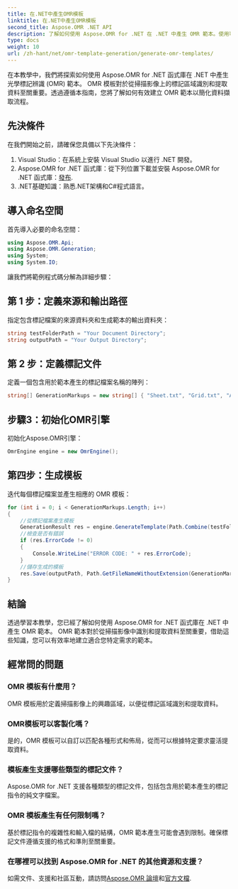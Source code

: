 ```yaml
---
title: 在.NET中產生OMR模板
linktitle: 在.NET中產生OMR模板
second_title: Aspose.OMR .NET API
description: 了解如何使用 Aspose.OMR for .NET 在 .NET 中產生 OMR 範本。使用可自訂的模板簡化從掃描圖像中提取資料！
type: docs
weight: 10
url: /zh-hant/net/omr-template-generation/generate-omr-templates/
---
```

在本教學中，我們將探索如何使用 Aspose.OMR for .NET 函式庫在 .NET 中產生光學標記辨識 (OMR) 範本。 OMR 模板對於從掃描影像上的標記區域識別和提取資料至關重要。透過遵循本指南，您將了解如何有效建立 OMR 範本以簡化資料擷取流程。
## 先決條件
在我們開始之前，請確保您具備以下先決條件：
1. Visual Studio：在系統上安裝 Visual Studio 以進行 .NET 開發。
2.  Aspose.OMR for .NET 函式庫：從下列位置下載並安裝 Aspose.OMR for .NET 函式庫：[發布](https://releases.aspose.com/omr/net/).
3. .NET基礎知識：熟悉.NET架構和C#程式語言。
## 導入命名空間
首先導入必要的命名空間：
```csharp
using Aspose.OMR.Api;
using Aspose.OMR.Generation;
using System;
using System.IO;
```
讓我們將範例程式碼分解為詳細步驟：
## 第 1 步：定義來源和輸出路徑
指定包含標記檔案的來源資料夾和生成範本的輸出資料夾：
```csharp
string testFolderPath = "Your Document Directory";
string outputPath = "Your Output Directory";
```
## 第 2 步：定義標記文件
定義一個包含用於範本產生的標記檔案名稱的陣列：
```csharp
string[] GenerationMarkups = new string[] { "Sheet.txt", "Grid.txt", "AsposeTest.txt" };
```
## 步驟3：初始化OMR引擎
初始化Aspose.OMR引擎：
```csharp
OmrEngine engine = new OmrEngine();
```
## 第四步：生成模板
迭代每個標記檔案並產生相應的 OMR 模板：
```csharp
for (int i = 0; i < GenerationMarkups.Length; i++)
{
    //從標記檔案產生模板
    GenerationResult res = engine.GenerateTemplate(Path.Combine(testFolderPath, GenerationMarkups[i]));
    //檢查是否有錯誤
    if (res.ErrorCode != 0)
    {
        Console.WriteLine("ERROR CODE: " + res.ErrorCode);
    }
    //儲存生成的模板
    res.Save(outputPath, Path.GetFileNameWithoutExtension(GenerationMarkups[i]));
}
```
## 結論
透過學習本教學，您已經了解如何使用 Aspose.OMR for .NET 函式庫在 .NET 中產生 OMR 範本。 OMR 範本對於從掃描影像中識別和提取資料至關重要，借助這些知識，您可以有效率地建立適合您特定需求的範本。
## 經常問的問題
### OMR 模板有什麼用？
OMR 模板用於定義掃描影像上的興趣區域，以便從標記區域識別和提取資料。
### OMR模板可以客製化嗎？
是的，OMR 模板可以自訂以匹配各種形式和佈局，從而可以根據特定要求靈活提取資料。
### 模板產生支援哪些類型的標記文件？
Aspose.OMR for .NET 支援各種類型的標記文件，包括包含用於範本產生的標記指令的純文字檔案。
### OMR 模板產生有任何限制嗎？
基於標記指令的複雜性和輸入檔的結構，OMR 範本產生可能會遇到限制。確保標記文件遵循支援的格式和準則至關重要。
### 在哪裡可以找到 Aspose.OMR for .NET 的其他資源和支援？
如需文件、支援和社區互動，請訪問[Aspose.OMR 論壇](https://forum.aspose.com/c/omr/38)和[官方文檔](https://reference.aspose.com/omr/net/).